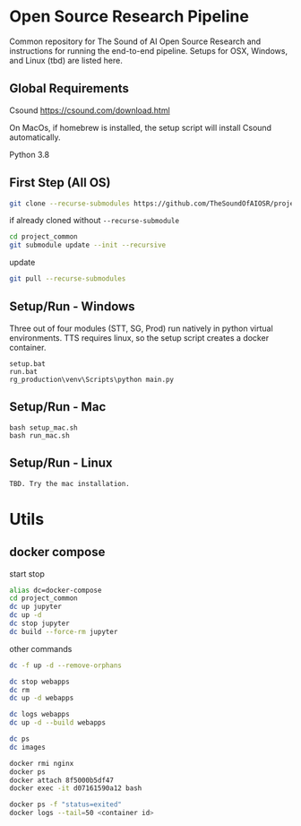 # Open Source Research Pipeline
Common repository for The Sound of AI Open Source Research and instructions for running the end-to-end pipeline. Setups for OSX, Windows, and Linux (tbd) are listed here.

## Global Requirements
Csound https://csound.com/download.html

On MacOs, if homebrew is installed, the setup script will install Csound automatically.

Python 3.8

## First Step (All OS)

```bash
git clone --recurse-submodules https://github.com/TheSoundOfAIOSR/project_common.git
```

if already cloned without `--recurse-submodule`
```bash
cd project_common
git submodule update --init --recursive
```

update
```bash
git pull --recurse-submodules
```

## Setup/Run - Windows
Three out of four modules (STT, SG, Prod) run natively in python virtual environments. TTS requires linux, so the setup script creates a docker container.
```
setup.bat
run.bat
rg_production\venv\Scripts\python main.py
```

## Setup/Run - Mac
```
bash setup_mac.sh
bash run_mac.sh
```

## Setup/Run - Linux
```
TBD. Try the mac installation.
```

# Utils
## docker compose
start stop 
```bash
alias dc=docker-compose
cd project_common
dc up jupyter
dc up -d
dc stop jupyter
dc build --force-rm jupyter
```
other commands
```bash
dc -f up -d --remove-orphans

dc stop webapps
dc rm
dc up -d webapps

dc logs webapps
dc up -d --build webapps

dc ps
dc images

docker rmi nginx
docker ps
docker attach 8f5000b5df47
docker exec -it d07161590a12 bash

docker ps -f "status=exited"
docker logs --tail=50 <container id>
```
